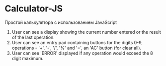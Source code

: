 # Calculator-JS
Простой калькулятора с использованием JavaScript

1. User can see a display showing the current number entered or the result of the last operation.
2. User can see an entry pad containing buttons for the digits 0-9, operations - '+', '-', '/', '%' and '=', an 'AC' button (for clear all).
3. User can see 'ERROR' displayed if any operation would exceed the 8 digit maximum.
